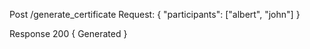 Post /generate_certificate
Request:
{
    "participants": ["albert", "john"]
}

Response 200
{
    Generated
}

